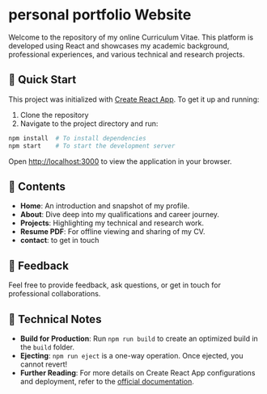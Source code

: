 

# personal portfolio Website

Welcome to the repository of my online Curriculum Vitae. This platform is developed using React and showcases my academic background, professional experiences, and various technical and research projects.

## 🚀 Quick Start

This project was initialized with [Create React App](https://github.com/facebook/create-react-app). To get it up and running:

1. Clone the repository
2. Navigate to the project directory and run:

```bash
npm install  # To install dependencies
npm start    # To start the development server
```

Open [http://localhost:3000](http://localhost:3000) to view the application in your browser.

## 📜 Contents

- **Home**: An introduction and snapshot of my profile.
- **About**: Dive deep into my qualifications and career journey.
- **Projects**: Highlighting my technical and research work.
- **Resume PDF**: For offline viewing and sharing of my CV.
- **contact**: to get in touch

## 📣 Feedback

Feel free to provide feedback, ask questions, or get in touch for professional collaborations.

## 🔧 Technical Notes

- **Build for Production**: Run `npm run build` to create an optimized build in the `build` folder.
- **Ejecting**: `npm run eject` is a one-way operation. Once ejected, you cannot revert!
- **Further Reading**: For more details on Create React App configurations and deployment, refer to the [official documentation](https://facebook.github.io/create-react-app/docs/getting-started).

